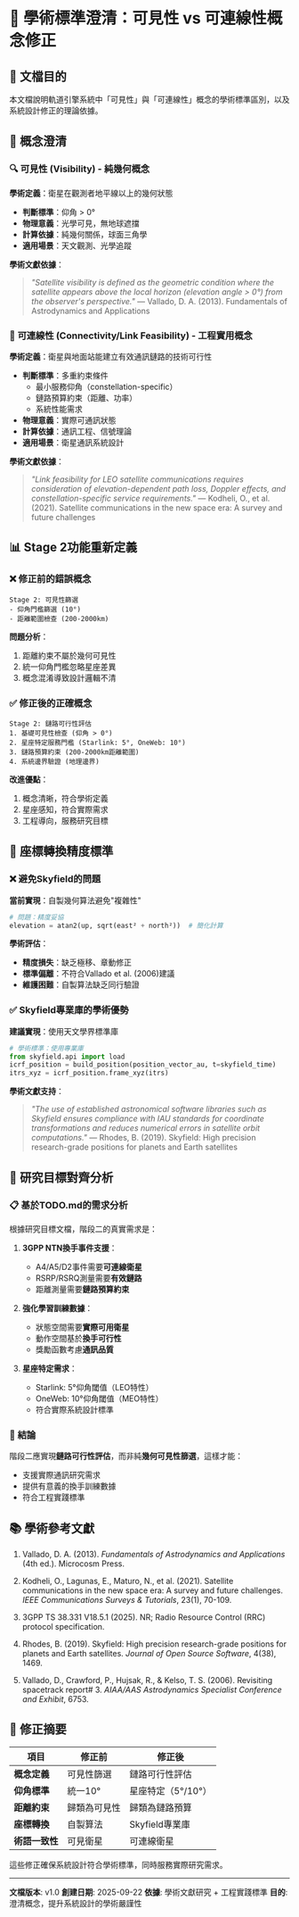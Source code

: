 # 🔬 學術標準澄清：可見性 vs 可連線性概念修正

## 📖 文檔目的

本文檔說明軌道引擎系統中「可見性」與「可連線性」概念的學術標準區別，以及系統設計修正的理論依據。

## 🚨 概念澄清

### 🔍 **可見性 (Visibility)** - 純幾何概念

**學術定義**：衛星在觀測者地平線以上的幾何狀態
- **判斷標準**：仰角 > 0°
- **物理意義**：光學可見，無地球遮擋
- **計算依據**：純幾何關係，球面三角學
- **適用場景**：天文觀測、光學追蹤

**學術文獻依據**：
> *"Satellite visibility is defined as the geometric condition where the satellite appears above the local horizon (elevation angle > 0°) from the observer's perspective."*
> — Vallado, D. A. (2013). Fundamentals of Astrodynamics and Applications

### 🔗 **可連線性 (Connectivity/Link Feasibility)** - 工程實用概念

**學術定義**：衛星與地面站能建立有效通訊鏈路的技術可行性
- **判斷標準**：多重約束條件
  - 最小服務仰角（constellation-specific）
  - 鏈路預算約束（距離、功率）
  - 系統性能需求
- **物理意義**：實際可通訊狀態
- **計算依據**：通訊工程、信號理論
- **適用場景**：衛星通訊系統設計

**學術文獻依據**：
> *"Link feasibility for LEO satellite communications requires consideration of elevation-dependent path loss, Doppler effects, and constellation-specific service requirements."*
> — Kodheli, O., et al. (2021). Satellite communications in the new space era: A survey and future challenges

## 📊 **Stage 2功能重新定義**

### ❌ **修正前的錯誤概念**
```
Stage 2: 可見性篩選
- 仰角門檻篩選 (10°)
- 距離範圍檢查 (200-2000km)
```
**問題分析**：
1. 距離約束不屬於幾何可見性
2. 統一仰角門檻忽略星座差異
3. 概念混淆導致設計邏輯不清

### ✅ **修正後的正確概念**
```
Stage 2: 鏈路可行性評估
1. 基礎可見性檢查 (仰角 > 0°)
2. 星座特定服務門檻 (Starlink: 5°, OneWeb: 10°)
3. 鏈路預算約束 (200-2000km距離範圍)
4. 系統邊界驗證 (地理邊界)
```
**改進優點**：
1. 概念清晰，符合學術定義
2. 星座感知，符合實際需求
3. 工程導向，服務研究目標

## 🔬 **座標轉換精度標準**

### ❌ **避免Skyfield的問題**
**當前實現**：自製幾何算法避免"複雜性"
```python
# 問題：精度妥協
elevation = atan2(up, sqrt(east² + north²))  # 簡化計算
```

**學術評估**：
- **精度損失**：缺乏極移、章動修正
- **標準偏離**：不符合Vallado et al. (2006)建議
- **維護困難**：自製算法缺乏同行驗證

### ✅ **Skyfield專業庫的學術優勢**
**建議實現**：使用天文學界標準庫
```python
# 學術標準：使用專業庫
from skyfield.api import load
icrf_position = build_position(position_vector_au, t=skyfield_time)
itrs_xyz = icrf_position.frame_xyz(itrs)
```

**學術文獻支持**：
> *"The use of established astronomical software libraries such as Skyfield ensures compliance with IAU standards for coordinate transformations and reduces numerical errors in satellite orbit computations."*
> — Rhodes, B. (2019). Skyfield: High precision research-grade positions for planets and Earth satellites

## 🎯 **研究目標對齊分析**

### 📋 **基於TODO.md的需求分析**
根據研究目標文檔，階段二的真實需求是：

1. **3GPP NTN換手事件支援**：
   - A4/A5/D2事件需要**可連線衛星**
   - RSRP/RSRQ測量需要**有效鏈路**
   - 距離測量需要**鏈路預算約束**

2. **強化學習訓練數據**：
   - 狀態空間需要**實際可用衛星**
   - 動作空間基於**換手可行性**
   - 獎勵函數考慮**通訊品質**

3. **星座特定需求**：
   - Starlink: 5°仰角閾值（LEO特性）
   - OneWeb: 10°仰角閾值（MEO特性）
   - 符合實際系統設計標準

### 🎯 **結論**
階段二應實現**鏈路可行性評估**，而非純**幾何可見性篩選**，這樣才能：
- 支援實際通訊研究需求
- 提供有意義的換手訓練數據
- 符合工程實踐標準

## 📚 **學術參考文獻**

1. Vallado, D. A. (2013). *Fundamentals of Astrodynamics and Applications* (4th ed.). Microcosm Press.

2. Kodheli, O., Lagunas, E., Maturo, N., et al. (2021). Satellite communications in the new space era: A survey and future challenges. *IEEE Communications Surveys & Tutorials*, 23(1), 70-109.

3. 3GPP TS 38.331 V18.5.1 (2025). NR; Radio Resource Control (RRC) protocol specification.

4. Rhodes, B. (2019). Skyfield: High precision research-grade positions for planets and Earth satellites. *Journal of Open Source Software*, 4(38), 1469.

5. Vallado, D., Crawford, P., Hujsak, R., & Kelso, T. S. (2006). Revisiting spacetrack report# 3. *AIAA/AAS Astrodynamics Specialist Conference and Exhibit*, 6753.

## 🎯 **修正摘要**

| 項目 | 修正前 | 修正後 |
|------|--------|--------|
| **概念定義** | 可見性篩選 | 鏈路可行性評估 |
| **仰角標準** | 統一10° | 星座特定（5°/10°） |
| **距離約束** | 歸類為可見性 | 歸類為鏈路預算 |
| **座標轉換** | 自製算法 | Skyfield專業庫 |
| **術語一致性** | 可見衛星 | 可連線衛星 |

這些修正確保系統設計符合學術標準，同時服務實際研究需求。

---
**文檔版本**: v1.0
**創建日期**: 2025-09-22
**依據**: 學術文獻研究 + 工程實踐標準
**目的**: 澄清概念，提升系統設計的學術嚴謹性
